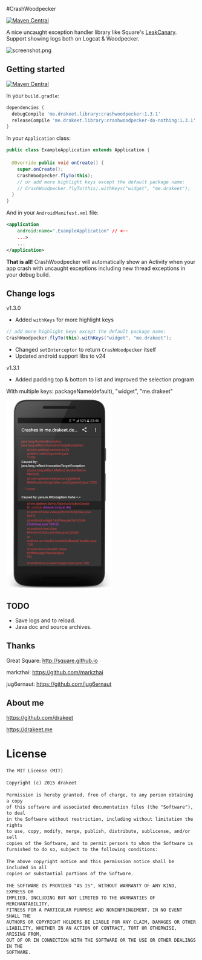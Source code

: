 #CrashWoodpecker

[![Maven Central](https://maven-badges.herokuapp.com/maven-central/me.drakeet.library/crashwoodpecker/badge.svg?style=flat)](https://maven-badges.herokuapp.com/maven-central/me.drakeet.library/crashwoodpecker)

A nice uncaught exception handler library like Square's [LeakCanary](https://github.com/square/leakcanary). Support showing logs both on Logcat & Woodpecker.

![screenshot.png](art/s2.png)

## Getting started

[![Maven Central](https://maven-badges.herokuapp.com/maven-central/me.drakeet.library/crashwoodpecker/badge.svg?style=flat)](https://maven-badges.herokuapp.com/maven-central/me.drakeet.library/crashwoodpecker)

In your `build.gradle`:

```gradle
dependencies {
  debugCompile 'me.drakeet.library:crashwoodpecker:1.3.1'
  releaseCompile 'me.drakeet.library:crashwoodpecker-do-nothing:1.3.1'
}
```

In your `Application` class:

```java
public class ExampleApplication extends Application {

  @Override public void onCreate() {
    super.onCreate();
    CrashWoodpecker.flyTo(this);
    // or add more highlight keys except the default package name:
    // CrashWoodpecker.flyTo(this).withKeys("widget", "me.drakeet");
  }
}
```

And in your `AndroidManifest.xml` file:

```xml
<application
    android:name=".ExampleApplication" // <-- 
    ...>
    ...
</application>
```

**That is all!** CrashWoodpecker will automatically show an Activity when your app crash with uncaught exceptions including new thread exceptions in your debug build.

## Change logs

v1.3.0

- Added `withKeys` for more highlight keys
```java
// add more highlight keys except the default package name:
CrashWoodpecker.flyTo(this).withKeys("widget", "me.drakeet");
```
- Changed `setInterceptor` to return `CrashWoodpecker` itself
- Updated android support libs to v24

v1.3.1

- Added padding top & bottom to list and improved the selection program

With multiple keys: packageName(default), "widget", "me.drakeet"

<img src="art/s3.png" height=500 width=280/>

## TODO

* Save logs and to reload.
* Java doc and source archives.

## Thanks

Great Square: http://square.github.io

markzhai: https://github.com/markzhai

jug6ernaut: https://github.com/jug6ernaut

## About me

https://github.com/drakeet

https://drakeet.me


License
============

    The MIT License (MIT)

    Copyright (c) 2015 drakeet

    Permission is hereby granted, free of charge, to any person obtaining a copy
    of this software and associated documentation files (the "Software"), to deal
    in the Software without restriction, including without limitation the rights
    to use, copy, modify, merge, publish, distribute, sublicense, and/or sell
    copies of the Software, and to permit persons to whom the Software is
    furnished to do so, subject to the following conditions:

    The above copyright notice and this permission notice shall be included in all
    copies or substantial portions of the Software.

    THE SOFTWARE IS PROVIDED "AS IS", WITHOUT WARRANTY OF ANY KIND, EXPRESS OR
    IMPLIED, INCLUDING BUT NOT LIMITED TO THE WARRANTIES OF MERCHANTABILITY,
    FITNESS FOR A PARTICULAR PURPOSE AND NONINFRINGEMENT. IN NO EVENT SHALL THE
    AUTHORS OR COPYRIGHT HOLDERS BE LIABLE FOR ANY CLAIM, DAMAGES OR OTHER
    LIABILITY, WHETHER IN AN ACTION OF CONTRACT, TORT OR OTHERWISE, ARISING FROM,
    OUT OF OR IN CONNECTION WITH THE SOFTWARE OR THE USE OR OTHER DEALINGS IN THE
    SOFTWARE.
